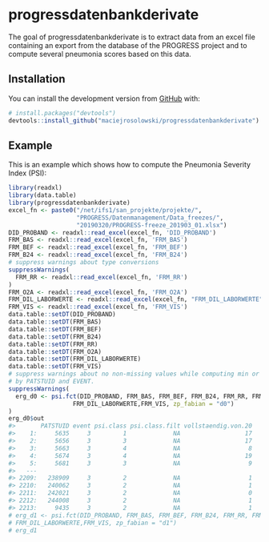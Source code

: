 
<!-- README.md is generated from README.Rmd. Please edit that file -->

# progressdatenbankderivate

<!-- badges: start -->

<!-- badges: end -->

The goal of progressdatenbankderivate is to extract data from an excel
file containing an export from the database of the PROGRESS project and
to compute several pneumonia scores based on this data.

## Installation

You can install the development version from
[GitHub](https://github.com/) with:

``` r
# install.packages("devtools")
devtools::install_github("maciejrosolowski/progressdatenbankderivate")
```

## Example

This is an example which shows how to compute the Pneumonia Severity
Index (PSI):

``` r
library(readxl)
library(data.table)
library(progressdatenbankderivate)
excel_fn <- paste0("/net/ifs1/san_projekte/projekte/", 
                   "PROGRESS/Datenmanagement/Data_freezes/", 
                   "20190320/PROGRESS-freeze_201903_01.xlsx")
DID_PROBAND <- readxl::read_excel(excel_fn, 'DID_PROBAND')
FRM_BAS <- readxl::read_excel(excel_fn, 'FRM_BAS')
FRM_BEF <- readxl::read_excel(excel_fn, 'FRM_BEF')
FRM_B24 <- readxl::read_excel(excel_fn, 'FRM_B24')
# suppress warnings about type conversions
suppressWarnings(
  FRM_RR <- readxl::read_excel(excel_fn, 'FRM_RR')
)
FRM_O2A <- readxl::read_excel(excel_fn, 'FRM_O2A')
FRM_DIL_LABORWERTE <- readxl::read_excel(excel_fn, "FRM_DIL_LABORWERTE")
FRM_VIS <- readxl::read_excel(excel_fn, 'FRM_VIS')
data.table::setDT(DID_PROBAND)
data.table::setDT(FRM_BAS)
data.table::setDT(FRM_BEF)
data.table::setDT(FRM_B24)
data.table::setDT(FRM_RR)
data.table::setDT(FRM_O2A)
data.table::setDT(FRM_DIL_LABORWERTE)
data.table::setDT(FRM_VIS)
# suppress warnings about no non-missing values while computing min or max
# by PATSTUID and EVENT.
suppressWarnings(
  erg_d0 <- psi.fct(DID_PROBAND, FRM_BAS, FRM_BEF, FRM_B24, FRM_RR, FRM_O2A, 
                  FRM_DIL_LABORWERTE,FRM_VIS, zp_fabian = "d0")
)
erg_d0$out
#>       PATSTUID event psi.class psi.class.filt vollstaendig.von.20
#>    1:     5635     3         1             NA                  17
#>    2:     5656     3         3             NA                  17
#>    3:     5663     3         4             NA                   8
#>    4:     5674     3         4             NA                  19
#>    5:     5681     3         3             NA                   9
#>   ---                                                            
#> 2209:   238909     3         2             NA                   1
#> 2210:   240062     3         2             NA                   1
#> 2211:   242021     3         2             NA                   0
#> 2212:   244008     3         2             NA                   1
#> 2213:     9435     3         2             NA                   1
# erg_d1 <- psi.fct(DID_PROBAND, FRM_BAS, FRM_BEF, FRM_B24, FRM_RR, FRM_O2A,
# FRM_DIL_LABORWERTE,FRM_VIS, zp_fabian = "d1")
# erg_d1
```
